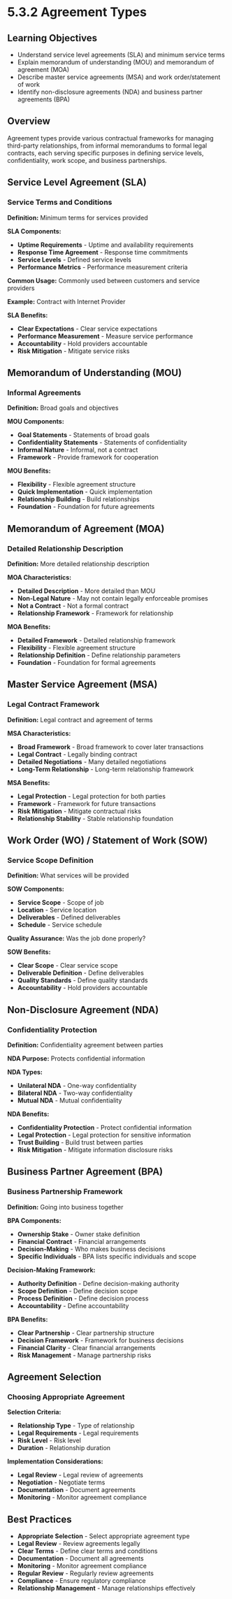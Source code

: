 # 5.3.2 Agreement Types

## Learning Objectives
- Understand service level agreements (SLA) and minimum service terms
- Explain memorandum of understanding (MOU) and memorandum of agreement (MOA)
- Describe master service agreements (MSA) and work order/statement of work
- Identify non-disclosure agreements (NDA) and business partner agreements (BPA)

## Overview
Agreement types provide various contractual frameworks for managing third-party relationships, from informal memorandums to formal legal contracts, each serving specific purposes in defining service levels, confidentiality, work scope, and business partnerships.

## Service Level Agreement (SLA)

### Service Terms and Conditions
**Definition:** Minimum terms for services provided

**SLA Components:**
- **Uptime Requirements** - Uptime and availability requirements
- **Response Time Agreement** - Response time commitments
- **Service Levels** - Defined service levels
- **Performance Metrics** - Performance measurement criteria

**Common Usage:** Commonly used between customers and service providers

**Example:** Contract with Internet Provider

**SLA Benefits:**
- **Clear Expectations** - Clear service expectations
- **Performance Measurement** - Measure service performance
- **Accountability** - Hold providers accountable
- **Risk Mitigation** - Mitigate service risks

## Memorandum of Understanding (MOU)

### Informal Agreements
**Definition:** Broad goals and objectives

**MOU Components:**
- **Goal Statements** - Statements of broad goals
- **Confidentiality Statements** - Statements of confidentiality
- **Informal Nature** - Informal, not a contract
- **Framework** - Provide framework for cooperation

**MOU Benefits:**
- **Flexibility** - Flexible agreement structure
- **Quick Implementation** - Quick implementation
- **Relationship Building** - Build relationships
- **Foundation** - Foundation for future agreements

## Memorandum of Agreement (MOA)

### Detailed Relationship Description
**Definition:** More detailed relationship description

**MOA Characteristics:**
- **Detailed Description** - More detailed than MOU
- **Non-Legal Nature** - May not contain legally enforceable promises
- **Not a Contract** - Not a formal contract
- **Relationship Framework** - Framework for relationship

**MOA Benefits:**
- **Detailed Framework** - Detailed relationship framework
- **Flexibility** - Flexible agreement structure
- **Relationship Definition** - Define relationship parameters
- **Foundation** - Foundation for formal agreements

## Master Service Agreement (MSA)

### Legal Contract Framework
**Definition:** Legal contract and agreement of terms

**MSA Characteristics:**
- **Broad Framework** - Broad framework to cover later transactions
- **Legal Contract** - Legally binding contract
- **Detailed Negotiations** - Many detailed negotiations
- **Long-Term Relationship** - Long-term relationship framework

**MSA Benefits:**
- **Legal Protection** - Legal protection for both parties
- **Framework** - Framework for future transactions
- **Risk Mitigation** - Mitigate contractual risks
- **Relationship Stability** - Stable relationship foundation

## Work Order (WO) / Statement of Work (SOW)

### Service Scope Definition
**Definition:** What services will be provided

**SOW Components:**
- **Service Scope** - Scope of job
- **Location** - Service location
- **Deliverables** - Defined deliverables
- **Schedule** - Service schedule

**Quality Assurance:** Was the job done properly?

**SOW Benefits:**
- **Clear Scope** - Clear service scope
- **Deliverable Definition** - Define deliverables
- **Quality Standards** - Define quality standards
- **Accountability** - Hold providers accountable

## Non-Disclosure Agreement (NDA)

### Confidentiality Protection
**Definition:** Confidentiality agreement between parties

**NDA Purpose:** Protects confidential information

**NDA Types:**
- **Unilateral NDA** - One-way confidentiality
- **Bilateral NDA** - Two-way confidentiality
- **Mutual NDA** - Mutual confidentiality

**NDA Benefits:**
- **Confidentiality Protection** - Protect confidential information
- **Legal Protection** - Legal protection for sensitive information
- **Trust Building** - Build trust between parties
- **Risk Mitigation** - Mitigate information disclosure risks

## Business Partner Agreement (BPA)

### Business Partnership Framework
**Definition:** Going into business together

**BPA Components:**
- **Ownership Stake** - Owner stake definition
- **Financial Contract** - Financial arrangements
- **Decision-Making** - Who makes business decisions
- **Specific Individuals** - BPA lists specific individuals and scope

**Decision-Making Framework:**
- **Authority Definition** - Define decision-making authority
- **Scope Definition** - Define decision scope
- **Process Definition** - Define decision process
- **Accountability** - Define accountability

**BPA Benefits:**
- **Clear Partnership** - Clear partnership structure
- **Decision Framework** - Framework for business decisions
- **Financial Clarity** - Clear financial arrangements
- **Risk Management** - Manage partnership risks

## Agreement Selection

### Choosing Appropriate Agreement
**Selection Criteria:**
- **Relationship Type** - Type of relationship
- **Legal Requirements** - Legal requirements
- **Risk Level** - Risk level
- **Duration** - Relationship duration

**Implementation Considerations:**
- **Legal Review** - Legal review of agreements
- **Negotiation** - Negotiate terms
- **Documentation** - Document agreements
- **Monitoring** - Monitor agreement compliance

## Best Practices
- **Appropriate Selection** - Select appropriate agreement type
- **Legal Review** - Review agreements legally
- **Clear Terms** - Define clear terms and conditions
- **Documentation** - Document all agreements
- **Monitoring** - Monitor agreement compliance
- **Regular Review** - Regularly review agreements
- **Compliance** - Ensure regulatory compliance
- **Relationship Management** - Manage relationships effectively